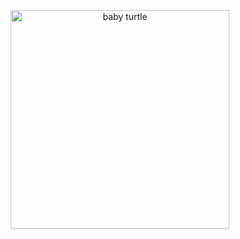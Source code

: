 <p align="center">
  <img src="https://cdn.mos.cms.futurecdn.net/DMLwZCcWy25RhSYoszqsjN.jpg" width="350" alt="baby turtle" title="baby turtle">
</p>
